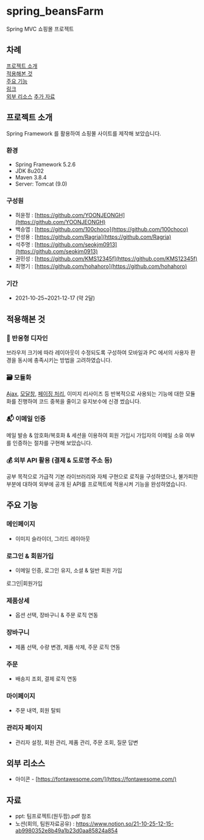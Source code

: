 # spring_beansFarm

Spring MVC 쇼핑몰 프로젝트

## 차례

[프로젝트 소개](#프로젝트-소개)  
[적용해본 것](#적용해본-것)  
[주요 기능](#주요-기능)  
[링크](#링크)  
[외부 리소스](#외부-리소스)
[추가 자료](#-자료)


## 프로젝트 소개

Spring Framework 를 활용하여 쇼핑몰 사이트를 제작해 보았습니다.

### 환경

- Spring Framework 5.2.6
- JDK 8u202
- Maven 3.8.4
- Server: Tomcat (9.0)

### 구성원

- 허윤정 : [https://github.com/YOONJEONGH](https://github.com/YOONJEONGH)
- 백승엽 : [https://github.com/100choco](https://github.com/100choco)
- 안성용 : [https://github.com/Ragria](https://github.com/Ragria)
- 석주명 : [https://github.com/seokjm0913](https://github.com/seokjm0913)
- 권민성 : [https://github.com/KMS12345f](https://github.com/KMS12345f)
- 최명기 : [https://github.com/hohahoro](https://github.com/hohahoro)

### 기간

- 2021-10-25~2021-12-17 (약 2달)

## 적용해본 것


### 🧲 반응형 디자인

브라우저 크기에 따라 레이아웃이 수정되도록 구성하여 모바일과 PC 에서의 사용자 환경을 동시에 충족시키는 방법을 고려하였습니다.

### 🗃 모듈화

[Ajax](https://log.taedi.net/vanillajs-ajax-module/), [모달창](https://log.taedi.net/vanillajs-modal-window/), [페이징 처리](https://log.taedi.net/spring-mybatis-paging/), 이미지 리사이즈 등 반복적으로 사용되는 기능에 대한 모듈화를 진행하여 코드 중복을 줄이고 유지보수에 신경 썼습니다.

### 📬 이메일 인증

메일 발송 & 암호화/복호화 & 세션을 이용하여 회원 가입시 가입자의 이메일 소유 여부를 인증하는 절차를 구현해 보았습니다.

### 💰 외부 API 활용 (결제 & 도로명 주소 등)

공부 목적으로 가급적 기본 라이브러리와 자체 구현으로 로직을 구성하였으나, 불가피한 부분에 대하여 외부에 공개 된 API를 프로젝트에 적용시켜 기능을 완성하였습니다.




## 주요 기능

### 메인페이지

- 이미지 슬라이더, 그리드 레이아웃


### 로그인 & 회원가입

- 이메일 인증, 로그인 유지, 소셜 & 일반 회원 가입

로그인|회원가입


### 제품상세

- 옵션 선택, 장바구니 &  주문 로직 연동



### 장바구니

- 제품 선택, 수량 변경, 제품 삭제, 주문 로직 연동

### 주문

- 배송지 조회, 결제 로직 연동


### 마이페이지

- 주문 내역, 회원 탈퇴


### 관리자 페이지

- 관리자 설정, 회원 관리, 제품 관리, 주문 조회, 질문 답변


## 외부 리소스

- 아이콘 - [https://fontawesome.com/](https://fontawesome.com/)


##  자료

- ppt: 팀프로젝트(원두팜).pdf 참조
- 노션(회의, 팀원자료공유) : https://www.notion.so/21-10-25-12-15-ab9980352e8b49a1b23d0aa85824a854
